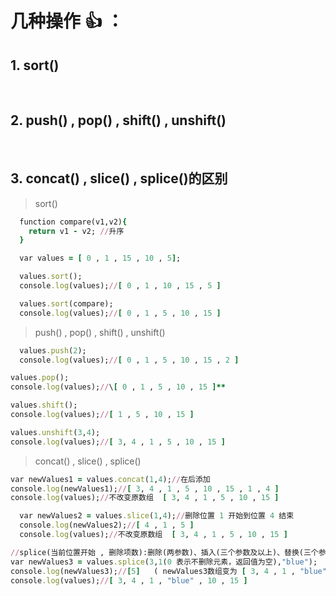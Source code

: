 # 几种操作 :+1: ：
## 1. sort()
 
## 2. push() , pop() , shift() , unshift()
 
## 3. concat() , slice() , splice()的区别
>sort()
```ruby
  function compare(v1,v2){
	return v1 - v2; //升序
  }

  var values = [ 0 , 1 , 15 , 10 , 5];
  ```
```ruby
  values.sort();
  console.log(values);//[ 0 , 1 , 10 , 15 , 5 ] 
  ```
```ruby
  values.sort(compare);
  console.log(values);//[ 0 , 1 , 5 , 10 , 15 ]
  ```
>push() , pop() , shift() , unshift()
```ruby
  values.push(2);
  console.log(values);//[ 0 , 1 , 5 , 10 , 15 , 2 ]
  ```
  
  ```ruby
  values.pop();
  console.log(values);//\[ 0 , 1 , 5 , 10 , 15 ]**
  ```
  ```ruby
  values.shift();
  console.log(values);//[ 1 , 5 , 10 , 15 ]
  ```
  ```ruby
  values.unshift(3,4);
  console.log(values);//[ 3, 4 , 1 , 5 , 10 , 15 ]
  ```
>concat() , slice() , splice()
  ```ruby
  var newValues1 = values.concat(1,4);//在后添加
  console.log(newValues1);//[ 3, 4 , 1 , 5 , 10 , 15 , 1 , 4 ]
  console.log(values);//不改变原数组  [ 3, 4 , 1 , 5 , 10 , 15 ]
  ```
```ruby
  var newValues2 = values.slice(1,4);//删除位置 1 开始到位置 4 结束
  console.log(newValues2);//[ 4 , 1 , 5 ]
  console.log(values);//不改变原数组  [ 3, 4 , 1 , 5 , 10 , 15 ]
  ```
  ```ruby
  //splice(当前位置开始 , 删除项数):删除(两参数)、插入(三个参数及以上)、替换(三个参数及以上)
  var newValues3 = values.splice(3,1(0 表示不删除元素，返回值为空),"blue");
  console.log(newValues3);//[5]   ( newValues3数组变为 [ 3, 4 , 1 , "blue" , 10 , 15 ] ,返回值为被删除的项)
  console.log(values);//[ 3, 4 , 1 , "blue" , 10 , 15 ]
  ```
